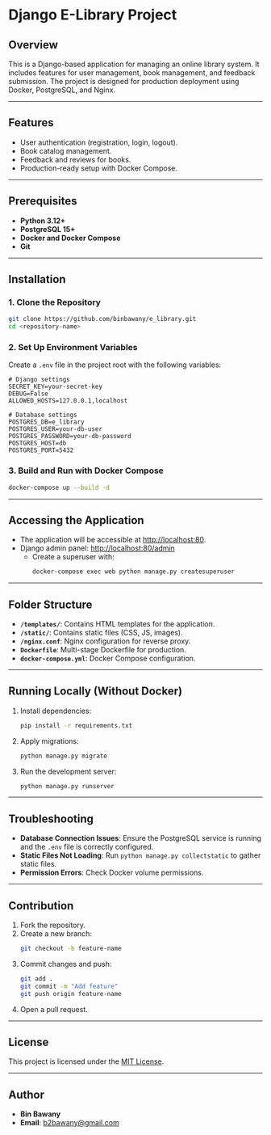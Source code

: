 # Django E-Library Project

## Overview
This is a Django-based application for managing an online library system. It includes features for user management, book management, and feedback submission. The project is designed for production deployment using Docker, PostgreSQL, and Nginx.

---

## Features
- User authentication (registration, login, logout).
- Book catalog management.
- Feedback and reviews for books.
- Production-ready setup with Docker Compose.

---

## Prerequisites
- **Python 3.12+**
- **PostgreSQL 15+**
- **Docker and Docker Compose**
- **Git**

---

## Installation

### 1. Clone the Repository
```bash
git clone https://github.com/binbawany/e_library.git
cd <repository-name>
```

### 2. Set Up Environment Variables
Create a `.env` file in the project root with the following variables:
```env
# Django settings
SECRET_KEY=your-secret-key
DEBUG=False
ALLOWED_HOSTS=127.0.0.1,localhost

# Database settings
POSTGRES_DB=e_library
POSTGRES_USER=your-db-user
POSTGRES_PASSWORD=your-db-password
POSTGRES_HOST=db
POSTGRES_PORT=5432
```

### 3. Build and Run with Docker Compose
```bash
docker-compose up --build -d
```

---

## Accessing the Application
- The application will be accessible at [http://localhost:80](http://localhost:80).
- Django admin panel: [http://localhost:80/admin](http://localhost:80/admin)
  - Create a superuser with:
    ```bash
    docker-compose exec web python manage.py createsuperuser
    ```

---

## Folder Structure
- **`/templates/`**: Contains HTML templates for the application.
- **`/static/`**: Contains static files (CSS, JS, images).
- **`/nginx.conf`**: Nginx configuration for reverse proxy.
- **`Dockerfile`**: Multi-stage Dockerfile for production.
- **`docker-compose.yml`**: Docker Compose configuration.

---

## Running Locally (Without Docker)
1. Install dependencies:
   ```bash
   pip install -r requirements.txt
   ```
2. Apply migrations:
   ```bash
   python manage.py migrate
   ```
3. Run the development server:
   ```bash
   python manage.py runserver
   ```

---

## Troubleshooting
- **Database Connection Issues**: Ensure the PostgreSQL service is running and the `.env` file is correctly configured.
- **Static Files Not Loading**: Run `python manage.py collectstatic` to gather static files.
- **Permission Errors**: Check Docker volume permissions.

---

## Contribution
1. Fork the repository.
2. Create a new branch:
   ```bash
   git checkout -b feature-name
   ```
3. Commit changes and push:
   ```bash
   git add .
   git commit -m "Add feature"
   git push origin feature-name
   ```
4. Open a pull request.

---

## License
This project is licensed under the [MIT License](LICENSE).

---

## Author
- **Bin Bawany**
- **Email**: b2bawany@gmail.com

